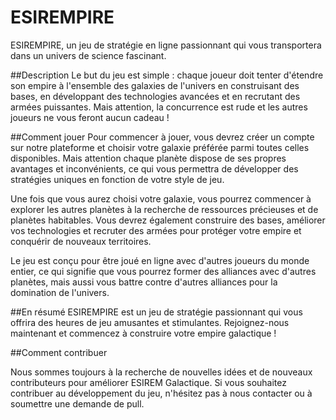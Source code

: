 # ESIREMPIRE

ESIREMPIRE, un jeu de stratégie en ligne passionnant qui vous transportera dans un univers de science fascinant.

##Description
Le but du jeu est simple : chaque joueur doit tenter d'étendre son empire à l'ensemble des galaxies de l'univers en construisant des bases, en développant des technologies avancées et en recrutant des armées puissantes. Mais attention, la concurrence est rude et les autres joueurs ne vous feront aucun cadeau !

##Comment jouer
Pour commencer à jouer, vous devrez créer un compte sur notre plateforme et choisir votre galaxie préférée parmi toutes celles disponibles. Mais attention chaque planète dispose de ses propres avantages et inconvénients, ce qui vous permettra de développer des stratégies uniques en fonction de votre style de jeu.

Une fois que vous aurez choisi votre galaxie, vous pourrez commencer à explorer les autres planètes à la recherche de ressources précieuses et de planètes habitables. Vous devrez également construire des bases, améliorer vos technologies et recruter des armées pour protéger votre empire et conquérir de nouveaux territoires.

Le jeu est conçu pour être joué en ligne avec d'autres joueurs du monde entier, ce qui signifie que vous pourrez former des alliances avec d'autres planètes, mais aussi vous battre contre d'autres alliances pour la domination de l'univers.

##En résumé
ESIREMPIRE est un jeu de stratégie passionnant qui vous offrira des heures de jeu amusantes et stimulantes. Rejoignez-nous maintenant et commencez à construire votre empire galactique !

##Comment contribuer

Nous sommes toujours à la recherche de nouvelles idées et de nouveaux contributeurs pour améliorer ESIREM Galactique. Si vous souhaitez contribuer au développement du jeu, n'hésitez pas à nous contacter ou à soumettre une demande de pull.
